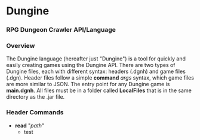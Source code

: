# Dungine
### RPG Dungeon Crawler API/Language

### Overview
The Dungine language (hereafter just "Dungine") is a tool for quickly and easily creating games using the Dungine API.
There are two types of Dungine files, each with different syntax: headers (.dgnh) and game files (.dgn).
Header files follow a simple __command__ *args* syntax, which game files are more similar to JSON.
The entry point for any Dungine game is __main.dgnh__.
All files must be in a folder called __LocalFiles__ that is in the same directory as the .jar file.

### Header Commands
 + __read__ "*path*"
   + test
